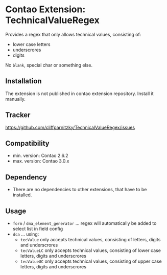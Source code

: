 Contao Extension: TechnicalValueRegex
=====================================

Provides a regex that only allows technical values, consisting of:
- lower case letters
- underscrores
- digits

No `blank`, special char or something else.


Installation
------------

The extension is not published in contao extension repository.
Install it manually.


Tracker
-------

https://github.com/cliffparnitzky/TechnicalValueRegex/issues


Compatibility
-------------

- min. version: Contao 2.6.2
- max. version: Contao 3.0.x


Dependency
----------

- There are no dependencies to other extensions, that have to be installed.


Usage
-----

- `form` / `dma_element_generator` ... regex will automatically be added to select list in field config
- `dca` ... using:
  - `tecValue` only accepts technical values, consisting of letters, digits and underscrores
  - `tecValueLC` only accepts technical values, consisting of lower case letters, digits and underscrores
  - `tecValueUC` only accepts technical values, consisting of upper case letters, digits and underscrores
